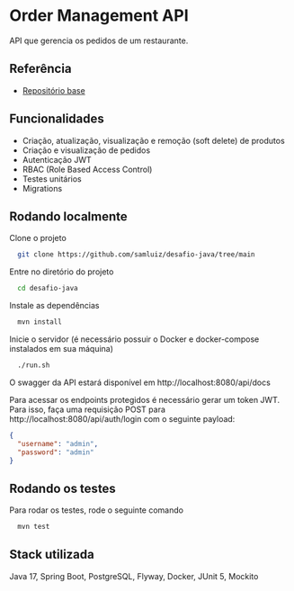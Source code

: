 
# Order Management API

API que gerencia os pedidos de um restaurante.


## Referência

- [Repositório base](https://github.com/mb-data/desafio-java)


## Funcionalidades

- Criação, atualização, visualização e remoção (soft delete) de produtos
- Criação e visualização de pedidos
- Autenticação JWT
- RBAC (Role Based Access Control)
- Testes unitários
- Migrations


## Rodando localmente

Clone o projeto

```bash
  git clone https://github.com/samluiz/desafio-java/tree/main
```

Entre no diretório do projeto

```bash
  cd desafio-java
```

Instale as dependências

```bash
  mvn install
```

Inicie o servidor (é necessário possuir o Docker e docker-compose instalados em sua máquina)

```bash
  ./run.sh
```

O swagger da API estará disponível em http://localhost:8080/api/docs

Para acessar os endpoints protegidos é necessário gerar um token JWT. Para isso, faça uma requisição POST para http://localhost:8080/api/auth/login com o seguinte payload:

```json
{
  "username": "admin",
  "password": "admin"
}
```

## Rodando os testes

Para rodar os testes, rode o seguinte comando

```bash
  mvn test
```


## Stack utilizada

Java 17, Spring Boot, PostgreSQL, Flyway, Docker, JUnit 5, Mockito
